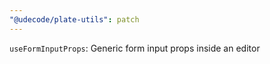 ```yaml
---
"@udecode/plate-utils": patch
---
```


`useFormInputProps`: Generic form input props inside an editor
